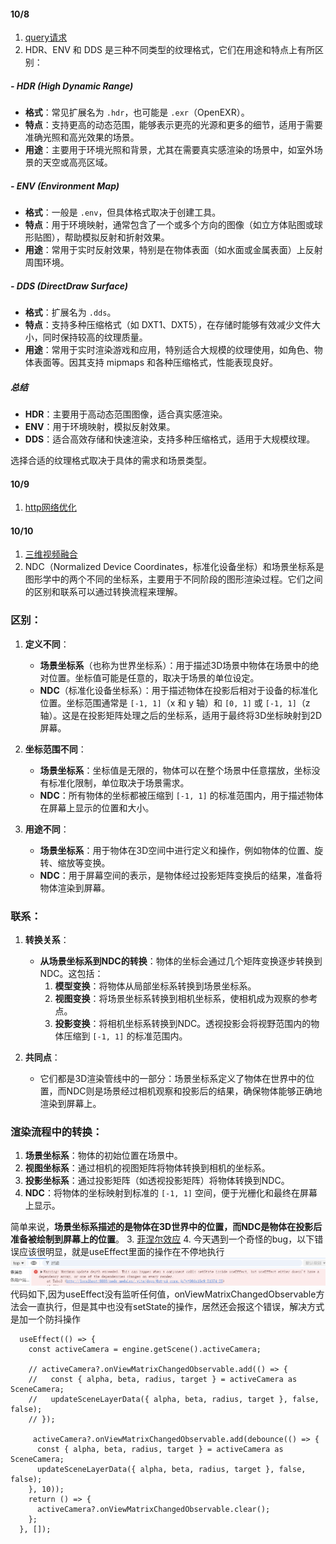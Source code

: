 #### 10/8
1. [query请求](https://mp.weixin.qq.com/s/NtxIAJbbomqMGmYNZmrmgA)
2. HDR、ENV 和 DDS 是三种不同类型的纹理格式，它们在用途和特点上有所区别：

##### - HDR (High Dynamic Range)
- **格式**：常见扩展名为 `.hdr`，也可能是 `.exr`（OpenEXR）。
- **特点**：支持更高的动态范围，能够表示更亮的光源和更多的细节，适用于需要准确光照和高光效果的场景。
- **用途**：主要用于环境光照和背景，尤其在需要真实感渲染的场景中，如室外场景的天空或高亮区域。

##### - ENV (Environment Map)
- **格式**：一般是 `.env`，但具体格式取决于创建工具。
- **特点**：用于环境映射，通常包含了一个或多个方向的图像（如立方体贴图或球形贴图），帮助模拟反射和折射效果。
- **用途**：常用于实时反射效果，特别是在物体表面（如水面或金属表面）上反射周围环境。

##### - DDS (DirectDraw Surface)
- **格式**：扩展名为 `.dds`。
- **特点**：支持多种压缩格式（如 DXT1、DXT5），在存储时能够有效减少文件大小，同时保持较高的纹理质量。
- **用途**：常用于实时渲染游戏和应用，特别适合大规模的纹理使用，如角色、物体表面等。因其支持 mipmaps 和各种压缩格式，性能表现良好。

##### 总结
- **HDR**：主要用于高动态范围图像，适合真实感渲染。
- **ENV**：用于环境映射，模拟反射效果。
- **DDS**：适合高效存储和快速渲染，支持多种压缩格式，适用于大规模纹理。 

选择合适的纹理格式取决于具体的需求和场景类型。

#### 10/9
1. [http网络优化](https://mp.weixin.qq.com/s/2C7w4iL4DLa1QXqq-37SAw)

#### 10/10
1. [三维视频融合](https://mp.weixin.qq.com/s?__biz=Mzg4ODEyNzMwNA==&mid=2247493671&idx=1&sn=27c93c9a764dcba5e74cac6bd3bb29ee&chksm=cffd4200f88acb16af2c9df9c01537cccf6358409fba72b6635d9b3d3251b830b10b58980266#rd)
2. NDC（Normalized Device Coordinates，标准化设备坐标）和场景坐标系是图形学中的两个不同的坐标系，主要用于不同阶段的图形渲染过程。它们之间的区别和联系可以通过转换流程来理解。

### 区别：
1. **定义不同**：
   - **场景坐标系**（也称为世界坐标系）：用于描述3D场景中物体在场景中的绝对位置。坐标值可能是任意的，取决于场景的单位设定。
   - **NDC**（标准化设备坐标系）：用于描述物体在投影后相对于设备的标准化位置。坐标范围通常是 `[-1, 1]`（x 和 y 轴）和 `[0, 1]` 或 `[-1, 1]`（z 轴）。这是在投影矩阵处理之后的坐标系，适用于最终将3D坐标映射到2D屏幕。

2. **坐标范围不同**：
   - **场景坐标系**：坐标值是无限的，物体可以在整个场景中任意摆放，坐标没有标准化限制，单位取决于场景需求。
   - **NDC**：所有物体的坐标都被压缩到 `[-1, 1]` 的标准范围内，用于描述物体在屏幕上显示的位置和大小。

3. **用途不同**：
   - **场景坐标系**：用于物体在3D空间中进行定义和操作，例如物体的位置、旋转、缩放等变换。
   - **NDC**：用于屏幕空间的表示，是物体经过投影矩阵变换后的结果，准备将物体渲染到屏幕。

### 联系：
1. **转换关系**：
   - **从场景坐标系到NDC的转换**：物体的坐标会通过几个矩阵变换逐步转换到NDC。这包括：
     1. **模型变换**：将物体从局部坐标系转换到场景坐标系。
     2. **视图变换**：将场景坐标系转换到相机坐标系，使相机成为观察的参考点。
     3. **投影变换**：将相机坐标系转换到NDC。透视投影会将视野范围内的物体压缩到 `[-1, 1]` 的标准范围内。
  
2. **共同点**：
   - 它们都是3D渲染管线中的一部分：场景坐标系定义了物体在世界中的位置，而NDC则是场景经过相机观察和投影后的结果，确保物体能够正确地渲染到屏幕上。

### 渲染流程中的转换：
1. **场景坐标系**：物体的初始位置在场景中。
2. **视图坐标系**：通过相机的视图矩阵将物体转换到相机的坐标系。
3. **投影坐标系**：通过投影矩阵（如透视投影矩阵）将物体转换到NDC。
4. **NDC**：将物体的坐标映射到标准的 `[-1, 1]` 空间，便于光栅化和最终在屏幕上显示。

简单来说，**场景坐标系描述的是物体在3D世界中的位置，而NDC是物体在投影后准备被绘制到屏幕上的位置**。
3. [菲涅尔效应](https://www.voidsky.cn/2020/02/20/%E8%AE%A1%E7%AE%97%E6%9C%BA%E5%9B%BE%E5%BD%A2%E5%AD%A6%EF%BC%9A%E8%8F%B2%E6%B6%85%E5%B0%94%E6%95%88%E5%BA%94-Fresnel-Effect/)
4. 今天遇到一个奇怪的bug，以下错误应该很明显，就是useEffect里面的操作在不停地执行
![alt text](image-8.png)
代码如下,因为useEffect没有监听任何值，onViewMatrixChangedObservable方法会一直执行，但是其中也没有setState的操作，居然还会报这个错误，解决方式是加一个防抖操作
```tsx
  useEffect(() => {
    const activeCamera = engine.getScene().activeCamera;

    // activeCamera?.onViewMatrixChangedObservable.add(() => {
    //   const { alpha, beta, radius, target } = activeCamera as SceneCamera;
    //   updateSceneLayerData({ alpha, beta, radius, target }, false, false);
    // });

     activeCamera?.onViewMatrixChangedObservable.add(debounce(() => {
      const { alpha, beta, radius, target } = activeCamera as SceneCamera;
      updateSceneLayerData({ alpha, beta, radius, target }, false, false);
    }, 10));
    return () => {
      activeCamera?.onViewMatrixChangedObservable.clear();
    };
  }, []);
```